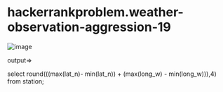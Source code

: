 # hackerrankproblem.weather-observation-aggression-19

![image](https://github.com/18ANUJSHARMA/hackerrankproblem.weather-observation-aggression-19/assets/122561183/fe784c5c-4cb9-4ff7-ab49-9f7fa614820e)

output=>

select round(((max(lat_n)- min(lat_n)) + (max(long_w) - min(long_w))),4) from station;
